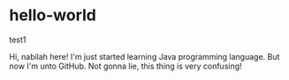 # hello-world
test1

Hi, nabilah here! I'm just started learning Java programming language. 
But now I'm unto GitHub. Not gonna lie, this thing is very confusing!
